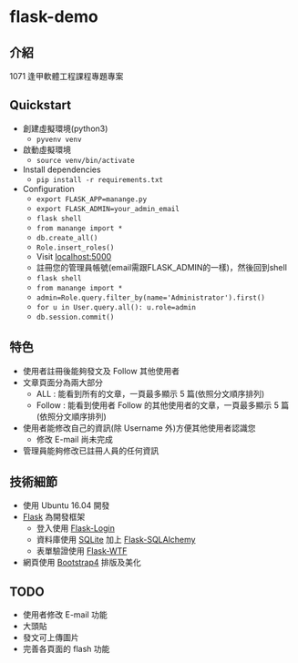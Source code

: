 # flask-demo

## 介紹

1071 逢甲軟體工程課程專題專案

## Quickstart

+ 創建虛擬環境(python3)
    + `pyvenv venv`
+ 啟動虛擬環境
    + `source venv/bin/activate`
+ Install dependencies
    + `pip install -r requirements.txt`
+ Configuration
    + `export FLASK_APP=manange.py`
    + `export FLASK_ADMIN=your_admin_email`
    + `flask shell`
    + `from manange import *`
    + `db.create_all()`
    + `Role.insert_roles()`
    + Visit [localhost:5000](http://localhost:5000)
    + 註冊您的管理員帳號(email需跟FLASK_ADMIN的一樣)，然後回到shell
    + `flask shell`
    + `from manange import *`
    + `admin=Role.query.filter_by(name='Administrator').first()`
    + `for u in User.query.all(): u.role=admin`
    + `db.session.commit()`

## 特色

+ 使用者註冊後能夠發文及 Follow 其他使用者
+ 文章頁面分為兩大部分
    + ALL : 能看到所有的文章，一頁最多顯示 5 篇(依照分文順序排列)
    + Follow : 能看到使用者 Follow 的其他使用者的文章，一頁最多顯示 5 篇(依照分文順序排列)
+ 使用者能修改自己的資訊(除 Username 外)方便其他使用者認識您
    + 修改 E-mail 尚未完成
+ 管理員能夠修改已註冊人員的任何資訊

## 技術細節

+ 使用 Ubuntu 16.04 開發
+ [Flask](https://github.com/pallets/flask) 為開發框架
    + 登入使用 [Flask-Login](https://github.com/maxcountryman/flask-login)
    + 資料庫使用 [SQLite](https://www.sqlite.org/index.html) 加上 [Flask-SQLAlchemy](https://github.com/mitsuhiko/flask-sqlalchemy)
    + 表單驗證使用 [Flask-WTF](https://github.com/lepture/flask-wtf)
+ 網頁使用 [Bootstrap4](https://getbootstrap.com/) 排版及美化

## TODO

+ 使用者修改  E-mail 功能
+ 大頭貼
+ 發文可上傳圖片
+ 完善各頁面的 flash 功能